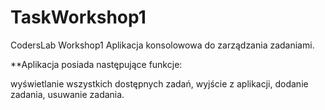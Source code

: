 # TaskWorkshop1
CodersLab Workshop1
Aplikacja konsolowowa do zarządzania zadaniami.


**Aplikacja posiada następujące funkcje:

wyświetlanie wszystkich dostępnych zadań,
wyjście z aplikacji,
dodanie zadania,
usuwanie zadania.
